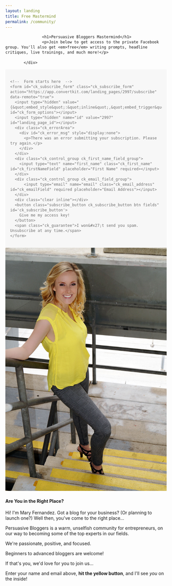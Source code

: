 ```yaml
---
layout: landing
title: Free Mastermind
permalink: /community/
---
```


<div class="container-fluid">
            <div id="invite-header" class="row">
            
                    <h1>Persuasive Bloggers Mastermind</h1>
                    <p>Join below to get access to the private Facebook group. You'll also get <em>free</em> writing prompts, headline critiques, live trainings, and much more!</p>
                    
            </div>
                    

<style type="text/css">
.ck_form {
    background-color: #f7f7f7;
    padding: 3%;
    color: #6E6E6E;
    margin: 0;
}
.ck_form .ck_subscribe_button {
}
.ck_form .ck_subscribe_button:hover {
    background: transparent !important;
    color: #383838 !important;
}
.ck_form input[type="text"], .ck_form input[type="email"] {
    background-color: #fff;
}
</style>

<script src="https://app.convertkit.com/assets/CKJS4.js?v=21"></script>

<div class="ck_form ck_vertical_subscription_form">

  <div class="ck_form_fields">

    <!--  Form starts here  -->
    <form id="ck_subscribe_form" class="ck_subscribe_form" action="https://app.convertkit.com/landing_pages/2997/subscribe" data-remote="true">
      <input type="hidden" value="{&quot;embed_style&quot;:&quot;inline&quot;,&quot;embed_trigger&quot;:&quot;scroll_percentage&quot;,&quot;scroll_percentage&quot;:&quot;70&quot;,&quot;delay_seconds&quot;:&quot;10&quot;,&quot;display_position&quot;:&quot;br&quot;,&quot;display_devices&quot;:&quot;all&quot;,&quot;days_no_show&quot;:&quot;15&quot;,&quot;converted_behavior&quot;:&quot;show&quot;}" id="ck_form_options"></input>
      <input type="hidden" name="id" value="2997" id="landing_page_id"></input>
      <div class="ck_errorArea">
        <div id="ck_error_msg" style="display:none">
          <p>There was an error submitting your subscription. Please try again.</p>
        </div>
      </div>
      <div class="ck_control_group ck_first_name_field_group">
        <input type="text" name="first_name" class="ck_first_name" id="ck_firstNameField" placeholder="First Name" required></input>
      </div>
      <div class="ck_control_group ck_email_field_group">
          <input type="email" name="email" class="ck_email_address" id="ck_emailField" required placeholder="Email Address"></input>
      </div>
      <div class="clear inline"></div>
      <button class="subscribe_button ck_subscribe_button btn fields" id='ck_subscribe_button'>
        Give me my access key!
      </button>
      <span class="ck_guarantee">I won&#x27;t send you spam. Unsubscribe at any time.</span>
    </form>
  </div>
  
 </div>

<article>

<img src="/img/photoshoot-(20).jpg" class="image-right big">
<h4>Are You in the Right Place?</h4>

<p>Hi! I'm Mary Fernandez. Got a blog for your business? (Or planning to launch one?) Well then, you've come to the right place...</p>

<p>Persuasive Bloggers is a warm, unselfish community for entrepreneurs, on our way to becoming some of the top experts in our fields.</p>

<p>We're passionate, positive, and focused.</p>

<p>Beginners to advanced bloggers are welcome!</p>

<p>If that's you, we'd love for you to join us...</p>
<p>Enter your name and email above, <strong>hit the yellow button</strong>, and I'll see <em>you</em> on the inside!</p>
</article>

        

</div>
